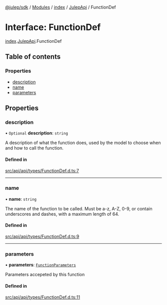 [@julep/sdk](../README.md) / [Modules](../modules.md) / [index](../modules/index.md) / [JulepApi](../modules/index.JulepApi.md) / FunctionDef

# Interface: FunctionDef

[index](../modules/index.md).[JulepApi](../modules/index.JulepApi.md).FunctionDef

## Table of contents

### Properties

- [description](index.JulepApi.FunctionDef.md#description)
- [name](index.JulepApi.FunctionDef.md#name)
- [parameters](index.JulepApi.FunctionDef.md#parameters)

## Properties

### description

• `Optional` **description**: `string`

A description of what the function does, used by the model to choose when and how to call the function.

#### Defined in

[src/api/api/types/FunctionDef.d.ts:7](https://github.com/julep-ai/samantha-dev/blob/4200383/sdks/js/src/api/api/types/FunctionDef.d.ts#L7)

___

### name

• **name**: `string`

The name of the function to be called. Must be a-z, A-Z, 0-9, or contain underscores and dashes, with a maximum length of 64.

#### Defined in

[src/api/api/types/FunctionDef.d.ts:9](https://github.com/julep-ai/samantha-dev/blob/4200383/sdks/js/src/api/api/types/FunctionDef.d.ts#L9)

___

### parameters

• **parameters**: [`FunctionParameters`](../modules/index.JulepApi.md#functionparameters)

Parameters accepeted by this function

#### Defined in

[src/api/api/types/FunctionDef.d.ts:11](https://github.com/julep-ai/samantha-dev/blob/4200383/sdks/js/src/api/api/types/FunctionDef.d.ts#L11)
